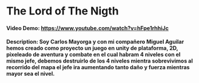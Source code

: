 # The Lord of The Nigth
#### Video Demo: https://www.youtube.com/watch?v=hFpe1rhhiJc
#### Description: Soy Carlos Mayorga y con mi compañero Miguel Aguilar hemos creado como proyecto un juego en unity de plataforma, 2D, pixeleado de aventura y combate en el cual habram 4 niveles con el mismo jefe, debemos destruirlo de los 4 niveles mientra sobrevivimos al recorrido del mapa el jefe ira aumentando tanto daño y fuerza mientras mayor sea el nivel.
